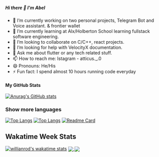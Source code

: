##### Hi there 👋 I'm Abel

- 🔭 I’m currently working on two personal projects, Telegram Bot and Voice assistant. & frontier wallet
- 🌱 I’m currently learning at Alx/Holberton School learning fullstack software engineering.
- 👯 I’m looking to collaborate on C/C++, react projects.
- 🤔 I’m looking for help with VelocityX documentation.
- 💬 Ask me about flutter or any tech related stuff.
- 📫 How to reach me: Istagram - atticus._.0
- 😄 Pronouns: He/His
- ⚡ Fun fact: I spend almost 10 hours running code everyday

#### My GitHub Stats

[![Anurag's GitHub stats](https://github-readme-stats.vercel.app/api?username=kiya3300)](https://github.com/kiya3300/github-readme-stats)

### Show more languages

[![Top Langs](https://github-readme-stats.vercel.app/api/top-langs/?username=kiya3300&exclude_repo=github-readme-stats,kiya3300.github.io)](https://github.com/kiya3300/github-readme-stats)
[![Top Langs](https://github-readme-stats.vercel.app/api/top-langs/?username=kiya3300&layout=compact)](https://github.com/kiya3300/github-readme-stats)
[![Readme Card](https://github-readme-stats.vercel.app/api/pin/?username=kiya3300&repo=github-readme-stats)](https://github.com/kiya3300/github-readme-stats)

## Wakatime Week Stats

[![willianrod's wakatime stats](https://github-readme-stats.vercel.app/api/wakatime?username=willianrod)](https://github.com/kiya3300/github-readme-stats)
<a href="https://github.com/kiya3300/github-readme-stats">
  <img align="center" src="https://github-readme-stats.vercel.app/api/pin/?username=kiya3300&repo=github-readme-stats" />
</a>
<a href="https://github.com/kiya3300/convoychat">
  <img align="center" src="https://github-readme-stats.vercel.app/api/pin/?username=kiya3300&repo=convoychat" />
</a>
